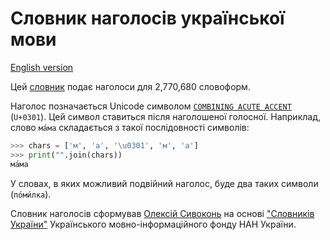 # Словник наголосів української мови

[English version](./README.en.md)

Цей [словник](stress.txt) подає наголоси для 2,770,680 словоформ.

Наголос позначається Unicode символом [`COMBINING ACUTE ACCENT`](https://unicode-table.com/en/0301/)
(`U+0301`). Цей символ ставиться після наголошеної голосної. Наприклад,
слово `ма́ма` складається з такої послідовності символів:

```python
>>> chars = ['м', 'а', '\u0301', 'м', 'а']
>>> print("".join(chars))
ма́ма
```

У словах, в яких можливий подвійний наголос, буде два таких символи (`по́ми́лка`).

Словник наголосів сформував [Олексій Сивоконь](https://github.com/asivokon) на
основі ["Словників України"](https://lcorp.ulif.org.ua/dictua/) Українського
мовно-інформаційного фонду НАН України.
